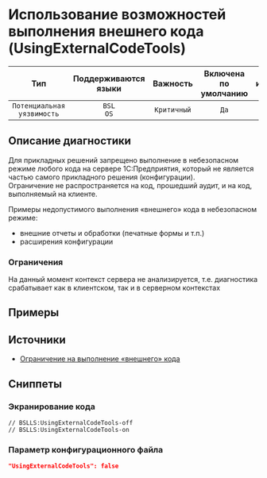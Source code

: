 # Использование возможностей выполнения внешнего кода (UsingExternalCodeTools)

| Тип | Поддерживаются<br/>языки | Важность | Включена<br/>по умолчанию | Время на<br/>исправление (мин) | Тэги |
| :-: | :-: | :-: | :-: | :-: | :-: |
| `Потенциальная уязвимость` | `BSL`<br/>`OS` | `Критичный` | `Да` | `15` | `standard`<br/>`design` |

<!-- Блоки выше заполняются автоматически, не трогать -->
## Описание диагностики
<!-- Описание диагностики заполняется вручную. Необходимо понятным языком описать смысл и схему работу -->

Для прикладных решений запрещено выполнение в небезопасном режиме любого кода на сервере 1С:Предприятия, который не является частью самого прикладного решения (конфигурации).  
Ограничение не распространяется на код, прошедший аудит, и на код, выполняемый на клиенте.

Примеры недопустимого выполнения «внешнего» кода в небезопасном режиме:

* внешние отчеты и обработки (печатные формы и т.п.)
* расширения конфигурации

### Ограничения

На данный момент контекст сервера не анализируется, т.е. диагностика срабатывает как в клиентском, так и в серверном контекстах

## Примеры
<!-- В данном разделе приводятся примеры, на которые диагностика срабатывает, а также можно привести пример, как можно исправить ситуацию -->

## Источники
<!-- Необходимо указывать ссылки на все источники, из которых почерпнута информация для создания диагностики -->
<!-- Примеры источников

* Источник: [Стандарт: Тексты модулей](https://its.1c.ru/db/v8std#content:456:hdoc)
* Полезная информаця: [Отказ от использования модальных окон](https://its.1c.ru/db/metod8dev#content:5272:hdoc)
* Источник: [Cognitive complexity, ver. 1.4](https://www.sonarsource.com/docs/CognitiveComplexity.pdf) -->

* [Ограничение на выполнение «внешнего» кода](https://its.1c.ru/db/v8std#content:669:hdoc)

## Сниппеты

<!-- Блоки ниже заполняются автоматически, не трогать -->
### Экранирование кода

```bsl
// BSLLS:UsingExternalCodeTools-off
// BSLLS:UsingExternalCodeTools-on
```

### Параметр конфигурационного файла

```json
"UsingExternalCodeTools": false
```
